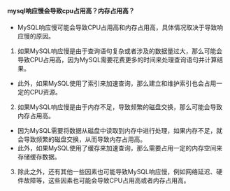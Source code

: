 #### mysql响应慢会导致cpu占用高？内存占用高？
* MySQL响应慢可能会导致CPU占用高和内存占用高，具体情况取决于导致响应慢的原因。
1. 如果MySQL响应慢是由于查询语句复杂或者涉及的数据量过大，那么可能会导致CPU占用高，因为MySQL需要花费更多的时间来处理查询语句并计算结果。
* 此外，如果MySQL使用了索引来加速查询，那么建立和维护索引也会占用一定的CPU资源。
2. 如果MySQL响应慢是由于内存不足，导致频繁的磁盘交换，那么可能会导致内存占用高。
*  因为MySQL需要将数据从磁盘中读取到内存中进行处理，如果内存不足，就会导致频繁的磁盘交换，从而导致内存占用高。
*  此外，如果MySQL使用了缓存来加速查询，那么需要占用一定的内存空间来存储缓存数据。
3. 除此之外，还有其他一些因素也可能导致MySQL响应慢，例如网络延迟、硬件故障等，这些因素也可能会导致CPU占用高或者内存占用高。






